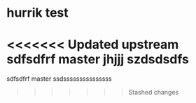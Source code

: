 # hurrik test
<<<<<<< Updated upstream
sdfsdfrf master jhjjj
szdsdsdfs
=======
sdfsdfrf master ssdsssssssssssssss
>>>>>>> Stashed changes
